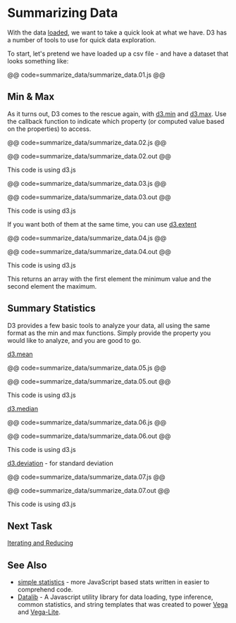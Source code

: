 # Summarizing Data

With the data [loaded](read_data.html), we want to take a quick look at what we have. D3 has a number of tools to use for quick data exploration.

To start, let's pretend we have loaded up a csv file - and have a dataset that looks something like:

@@ code=summarize_data/summarize_data.01.js @@

## Min & Max

As it turns out, D3 comes to the rescue again, with [d3.min](https://github.com/mbostock/d3/wiki/Arrays#d3_min) and [d3.max](https://github.com/mbostock/d3/wiki/Arrays#d3_max). Use the callback function to indicate which property (or computed value based on the properties) to access.


@@ code=summarize_data/summarize_data.02.js @@

@@ code=summarize_data/summarize_data.02.out @@

<div class="aside">This code is using d3.js</div>

@@ code=summarize_data/summarize_data.03.js @@

@@ code=summarize_data/summarize_data.03.out @@

<div class="aside">This code is using d3.js</div>

If you want both of them at the same time, you can use [d3.extent](https://github.com/mbostock/d3/wiki/Arrays#d3_extent)

@@ code=summarize_data/summarize_data.04.js @@

@@ code=summarize_data/summarize_data.04.out @@

<div class="aside">This code is using d3.js</div>

This returns an array with the first element the minimum value and the second element the maximum.

## Summary Statistics

D3 provides a few basic tools to analyze your data, all using the same format as the min and max functions. Simply provide the property you would like to analyze, and you are good to go.

[d3.mean](https://github.com/mbostock/d3/wiki/Arrays#d3_mean)

@@ code=summarize_data/summarize_data.05.js @@

@@ code=summarize_data/summarize_data.05.out @@

<div class="aside">This code is using d3.js</div>

[d3.median](https://github.com/mbostock/d3/wiki/Arrays#d3_median)

@@ code=summarize_data/summarize_data.06.js @@

@@ code=summarize_data/summarize_data.06.out @@

<div class="aside">This code is using d3.js</div>

[d3.deviation](https://github.com/mbostock/d3/wiki/Arrays#d3_deviation) - for standard deviation

@@ code=summarize_data/summarize_data.07.js @@

@@ code=summarize_data/summarize_data.07.out @@

<div class="aside">This code is using d3.js</div>

## Next Task

[Iterating and Reducing](iterate_data.html)

## See Also

- [simple statistics](https://github.com/tmcw/simple-statistics) - more JavaScript based stats written in easier to comprehend code.
- [Datalib](http://vega.github.io/datalib/) - A Javascript utility library for data loading, type inference, common statistics, and string templates that was created to power [Vega](http://vega.github.io/vega) and [Vega-Lite](http://vega.github.io/vega-lite).
